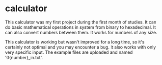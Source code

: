 # calculator
This calculator was my first project during the first month of studies. It can do basic mathematical operations in system from binary to hexadecimal. It can also convert numbers between them. It works for numbers of any size.

This calculator is working but wasn't improved for a long time, so it's certainly not optimal and you may encounter a bug. It also works with only very specific input. The example files are uploaded and named '0{number}_in.txt'.
